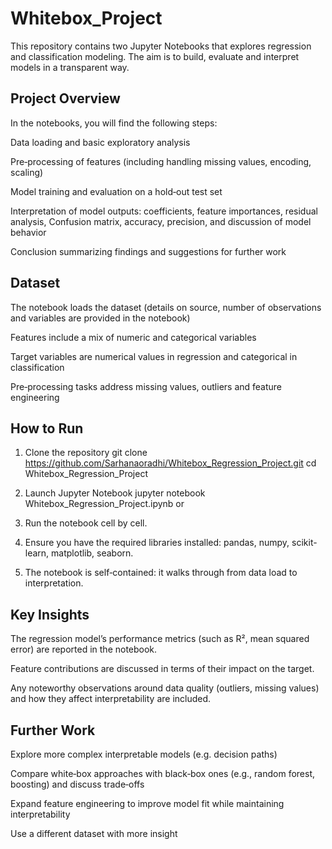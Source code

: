 # Whitebox_Project
This repository contains two Jupyter Notebooks that explores regression and classification modeling. The aim is to build, evaluate and interpret models in a transparent way.

## Project Overview

In the notebooks, you will find the following steps:

Data loading and basic exploratory analysis

Pre‑processing of features (including handling missing values, encoding, scaling)

Model training and evaluation on a hold‑out test set

Interpretation of model outputs: coefficients, feature importances, residual analysis, Confusion matrix, accuracy, precision, and discussion of model behavior

Conclusion summarizing findings and suggestions for further work

## Dataset

The notebook loads the dataset (details on source, number of observations and variables are provided in the notebook)

Features include a mix of numeric and categorical variables

Target variables are numerical values in regression and categorical in classification

Pre‑processing tasks address missing values, outliers and feature engineering

## How to Run
1) Clone the repository
git clone https://github.com/Sarhanaoradhi/Whitebox_Regression_Project.git
cd Whitebox_Regression_Project

2) Launch Jupyter Notebook
jupyter notebook Whitebox_Regression_Project.ipynb or 

3) Run the notebook cell by cell.

4) Ensure you have the required libraries installed: pandas, numpy, scikit-learn, matplotlib, seaborn.

5) The notebook is self‑contained: it walks through from data load to interpretation.

## Key Insights

The regression model’s performance metrics (such as R², mean squared error) are reported in the notebook.

Feature contributions are discussed in terms of their impact on the target.

Any noteworthy observations around data quality (outliers, missing values) and how they affect interpretability are included.

## Further Work

Explore more complex interpretable models (e.g. decision paths)

Compare white‑box approaches with black‑box ones (e.g., random forest, boosting) and discuss trade‑offs

Expand feature engineering to improve model fit while maintaining interpretability

Use a different dataset with more insight
